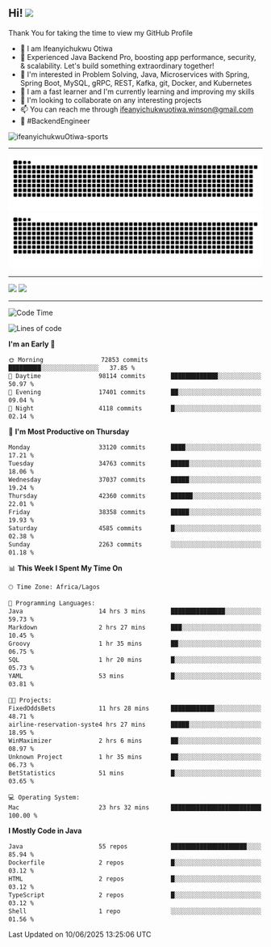 <!-- BLOG-POST-LIST:START --><!-- BLOG-POST-LIST:END -->

## Hi! <img src="https://media.giphy.com/media/hvRJCLFzcasrR4ia7z/giphy.gif" width="4%"> 

Thank You for taking the time to view my GitHub Profile

- 👋 I am Ifeanyichukwu Otiwa
- 🚀 Experienced Java Backend Pro, boosting app performance, security, & scalability. Let's build something extraordinary together!
- 👀 I'm interested in Problem Solving, Java, Microservices with Spring, Spring Boot, MySQL, gRPC, REST, Kafka, git, Docker, and Kubernetes
- 🌱 I am a fast learner and I'm currently learning and improving my skills
- 💞️ I'm looking to collaborate on any interesting projects
- 📫 You can reach me through ifeanyichukwuotiwa.winson@gmail.com
- 🚀 #BackendEngineer

<p align="left" marginTop="10px"> <img src="https://komarev.com/ghpvc/?username=ifeanyichukwuOtiwa-sports&label=Profile%20views&color=0e75b6&style=for-the-badge" alt="ifeanyichukwuOtiwa-sports" /> </p>

***

<!--🐍📈SNAKEGRAPH / 🌐WEBSITE: https://github.com/Platane/snk -->
![github contribution grid snake animation](https://raw.githubusercontent.com/ifeanyichukwuOtiwa-sports/ifeanyichukwuOtiwa-sports/output/github-contribution-grid-snake-dark.svg#gh-dark-mode-only)![github contribution grid snake animation](https://raw.githubusercontent.com/ifeanyichukwuOtiwa-sports/ifeanyichukwuOtiwa-sports/output/github-contribution-grid-snake.svg#gh-light-mode-only)

***

<p float="left">
  <img float="left" src="https://github-readme-stats.vercel.app/api?username=ifeanyichukwuOtiwa-sports&count_private=true&include_all_commits=true&theme=react&show_icons=true" />
  <img float="right" src="https://github-readme-stats.vercel.app/api/top-langs/?username=ifeanyichukwuOtiwa-sports&layout=compact&show_icons=true&theme=react" /> 
</p>

***



<!--START_SECTION:waka-->
![Code Time](http://img.shields.io/badge/Code%20Time-3%2C796%20hrs%2046%20mins-blue)

![Lines of code](https://img.shields.io/badge/From%20Hello%20World%20I%27ve%20Written-52.6%20million%20lines%20of%20code-blue)

**I'm an Early 🐤** 

```text
🌞 Morning                72853 commits       █████████░░░░░░░░░░░░░░░░   37.85 % 
🌆 Daytime                98114 commits       █████████████░░░░░░░░░░░░   50.97 % 
🌃 Evening                17401 commits       ██░░░░░░░░░░░░░░░░░░░░░░░   09.04 % 
🌙 Night                  4118 commits        █░░░░░░░░░░░░░░░░░░░░░░░░   02.14 % 
```
📅 **I'm Most Productive on Thursday** 

```text
Monday                   33120 commits       ████░░░░░░░░░░░░░░░░░░░░░   17.21 % 
Tuesday                  34763 commits       █████░░░░░░░░░░░░░░░░░░░░   18.06 % 
Wednesday                37037 commits       █████░░░░░░░░░░░░░░░░░░░░   19.24 % 
Thursday                 42360 commits       ██████░░░░░░░░░░░░░░░░░░░   22.01 % 
Friday                   38358 commits       █████░░░░░░░░░░░░░░░░░░░░   19.93 % 
Saturday                 4585 commits        █░░░░░░░░░░░░░░░░░░░░░░░░   02.38 % 
Sunday                   2263 commits        ░░░░░░░░░░░░░░░░░░░░░░░░░   01.18 % 
```


📊 **This Week I Spent My Time On** 

```text
🕑︎ Time Zone: Africa/Lagos

💬 Programming Languages: 
Java                     14 hrs 3 mins       ███████████████░░░░░░░░░░   59.73 % 
Markdown                 2 hrs 27 mins       ███░░░░░░░░░░░░░░░░░░░░░░   10.45 % 
Groovy                   1 hr 35 mins        ██░░░░░░░░░░░░░░░░░░░░░░░   06.75 % 
SQL                      1 hr 20 mins        █░░░░░░░░░░░░░░░░░░░░░░░░   05.73 % 
YAML                     53 mins             █░░░░░░░░░░░░░░░░░░░░░░░░   03.81 % 

🐱‍💻 Projects: 
FixedOddsBets            11 hrs 28 mins      ████████████░░░░░░░░░░░░░   48.71 % 
airline-reservation-syste4 hrs 27 mins       █████░░░░░░░░░░░░░░░░░░░░   18.95 % 
WinMaximizer             2 hrs 6 mins        ██░░░░░░░░░░░░░░░░░░░░░░░   08.97 % 
Unknown Project          1 hr 35 mins        ██░░░░░░░░░░░░░░░░░░░░░░░   06.73 % 
BetStatistics            51 mins             █░░░░░░░░░░░░░░░░░░░░░░░░   03.65 % 

💻 Operating System: 
Mac                      23 hrs 32 mins      █████████████████████████   100.00 % 
```

**I Mostly Code in Java** 

```text
Java                     55 repos            █████████████████████░░░░   85.94 % 
Dockerfile               2 repos             █░░░░░░░░░░░░░░░░░░░░░░░░   03.12 % 
HTML                     2 repos             █░░░░░░░░░░░░░░░░░░░░░░░░   03.12 % 
TypeScript               2 repos             █░░░░░░░░░░░░░░░░░░░░░░░░   03.12 % 
Shell                    1 repo              ░░░░░░░░░░░░░░░░░░░░░░░░░   01.56 % 
```




 Last Updated on 10/06/2025 13:25:06 UTC
<!--END_SECTION:waka-->

<!--
<p align="center">
![trophy](https://github-profile-trophy.vercel.app/?username=ifeanyichukwuOtiwa-sports&theme=onedark) (https://github.com/ryo-ma/github-profile-trophy)
</p>
-->

<!---
ifeanyi-otiwa/ifeanyi-otiwa is a ✨ special ✨ repository because its `README.md` (this file) appears on your GitHub profile.
You can click the Preview link to take a look at your changes.
--->
